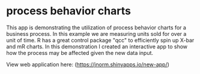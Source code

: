 # process behavior charts
This app is demonstrating the utilization of process behavior charts for a business process. In this example we are measuring units sold for over a unit of time. 
R has a great control package "qcc" to efficiently spin up X-bar and mR charts. 
In this demonstration I created an interactive app to show how the process may be affected given the new data input.

View web application here: (https://jnorm.shinyapps.io/new-app/)
